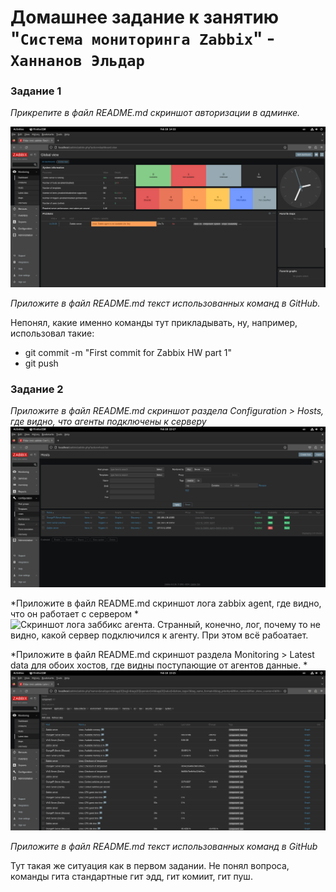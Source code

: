 # Домашнее задание к занятию "`Система мониторинга Zabbix`" - `Ханнанов Эльдар`


### Задание 1

*Прикрепите в файл README.md скриншот авторизации в админке.*

![Скриншот админки](https://github.com/eldarkhan/eldar_khannanov_hw/blob/main/img/Eldar-zabbix-hw1-scr-1.png)

*Приложите в файл README.md текст использованных команд в GitHub.*

Непонял, какие именно команды тут прикладывать, ну, например, использовал такие:

* git commit -m "First commit for Zabbix HW part 1"
* git push

### Задание 2

*Приложите в файл README.md скриншот раздела Configuration > Hosts, где видно, что агенты подключены к серверу*
![Скриншот раздела с хостами](https://github.com/eldarkhan/eldar_khannanov_hw/blob/main/img/Eldar-zabbix-hw1-scr-2.png)

*Приложите в файл README.md скриншот лога zabbix agent, где видно, что он работает с сервером *
![Скриншот лога заббикс агента. Странный, конечно, лог, почему то не видно, какой сервер подключился к агенту. При этом всё рабоатает.](https://nimbus-s.ru/Eldar-zabbix-hw1-scr-3.png.jpg)

*Приложите в файл README.md скриншот раздела Monitoring > Latest data для обоих хостов, где видны поступающие от агентов данные. *
![Скриншот разедла Мониторинг](https://github.com/eldarkhan/eldar_khannanov_hw/blob/main/img/Eldar-zabbix-hw1-scr-4.png)

*Приложите в файл README.md текст использованных команд в GitHub*

Тут такая же ситуация как в первом задании. Не понял вопроса, команды гита стандартные гит эдд, гит комиит, гит пуш.
